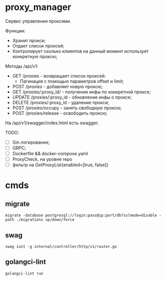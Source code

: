 # proxy_manager
Сервис управления проксями.

Функции:
- Хранит прокси;
- Отдает список проксей;
- Контролирует сколько клиентов на данный момент использует конкретную проксю;

Методы /api/v1:
- GET /proxies - возвращает список проксей:
    - Пагинация с помощью параметров offset и limit;
- POST /proxies - добавляет новую проксю;
- GET /proxies/:proxy_id/ - получение инфы по конкретной проксе;
- UPDATE /proxies/:proxy_id - обновление инфы о проксе;
- DELETE /proxies/:proxy_id - удаление прокси;
- POST /proxies/occupy - занять свободную проксю;
- POST /proxies/release - освободить проксю;

На /api/v1/swagger/index.html есть swagger.

TODO:
- [ ] Gin логирование;
- [ ] GRPC;
- [ ] Dockerfile && docker-compose.yaml
- [ ] ProxyCheck, на уровне repo
- [ ] фильтр на GetProxyList{enabled=[true, false]}
# cmds
## migrate
```
migrate -database postgresql://login:pass@ip:port/db?sslmode=disable -path ./migrations up/down/force
```
## swag
```
swag init -g internal/controller/http/v1/router.go
```

## golangci-lint
```
golangci-lint run
```
